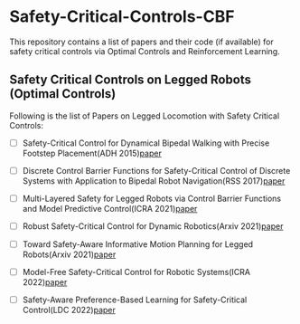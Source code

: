 # Safety-Critical-Controls-CBF

This repository contains a list of papers and their code (if available) for safety critical controls via Optimal Controls and Reinforcement Learning.


## Safety Critical Controls on Legged Robots (Optimal Controls)

Following is the list of Papers on Legged Locomotion with Safety Critical Controls:

- [ ] Safety-Critical Control for Dynamical Bipedal Walking with Precise Footstep Placement(ADH 2015)[paper](https://hybrid-robotics.berkeley.edu/publications/ADHS2015_FootstepCBF.pdf)
- [ ] Discrete Control Barrier Functions for Safety-Critical Control of Discrete Systems with Application to Bipedal Robot Navigation(RSS 2017)[paper](https://hybrid-robotics.berkeley.edu/publications/RSS2017_Discrete_CBF.pdf)
- [ ] Multi-Layered Safety for Legged Robots via Control Barrier Functions and Model Predictive Control(ICRA 2021)[paper](https://ieeexplore.ieee.org/document/9561510)
- [ ] Robust Safety-Critical Control for Dynamic Robotics(Arxiv 2021)[paper](https://arxiv.org/abs/2005.07284)
- [ ] Toward Safety-Aware Informative Motion Planning for Legged Robots(Arxiv 2021)[paper](https://arxiv.org/abs/2103.14252)
- [ ] Model-Free Safety-Critical Control for Robotic Systems(ICRA 2022)[paper](https://arxiv.org/abs/2109.09047)
- [ ] Safety-Aware Preference-Based Learning for Safety-Critical Control(LDC 2022)[paper](https://proceedings.mlr.press/v168/cosner22a/cosner22a.pdf)




